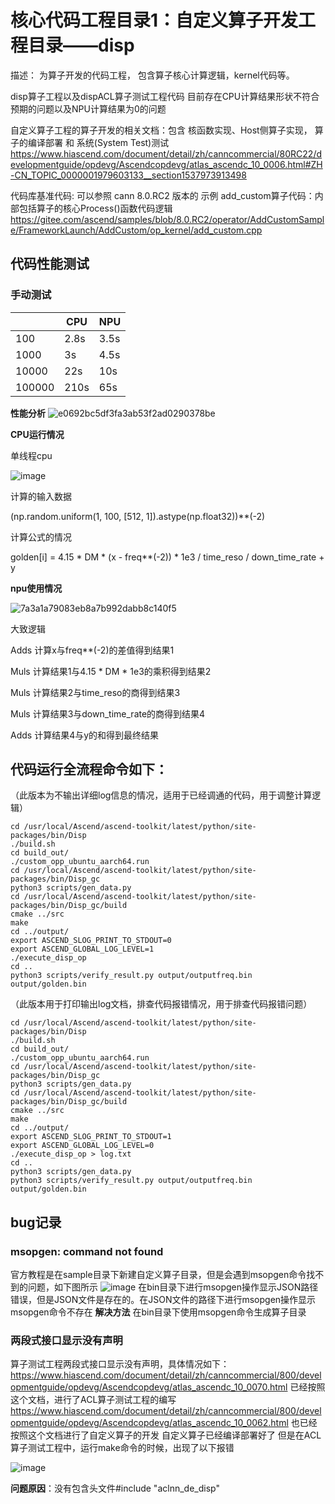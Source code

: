 # 核心代码工程目录1：自定义算子开发工程目录——disp

描述： 为算子开发的代码工程， 包含算子核心计算逻辑，kernel代码等。

disp算子工程以及dispACL算子测试工程代码
目前存在CPU计算结果形状不符合预期的问题以及NPU计算结果为0的问题

自定义算子工程的算子开发的相关文档：包含 核函数实现、Host侧算子实现， 算子的编译部署 和 系统(System Test)测试  https://www.hiascend.com/document/detail/zh/canncommercial/80RC22/developmentguide/opdevg/Ascendcopdevg/atlas_ascendc_10_0006.html#ZH-CN_TOPIC_0000001979603133__section1537973913498 

代码库基准代码: 可以参照 cann 8.0.RC2 版本的 示例 add_custom算子代码：内部包括算子的核心Process()函数代码逻辑  https://gitee.com/ascend/samples/blob/8.0.RC2/operator/AddCustomSample/FrameworkLaunch/AddCustom/op_kernel/add_custom.cpp

## 代码性能测试
### 手动测试
| | CPU      | NPU |
|----------- |----------- | ----------- |
|100 |2.8s      | 3.5s       |
|1000 |3s   | 4.5s        |
|10000 |22s   | 10s        |
|100000 |210s   | 65s        |

**性能分析**
![e0692bc5df3fa3ab53f2ad0290378be](https://github.com/user-attachments/assets/bfcf870c-2909-486f-8918-78f1ae7bddd9)

**CPU运行情况**

单线程cpu

![image](https://github.com/user-attachments/assets/d652570c-8684-4b51-b0c4-b56fbeb92b17)

计算的输入数据

(np.random.uniform(1, 100, [512, 1]).astype(np.float32))**(-2)

计算公式的情况

golden[i] = 4.15 * DM * (x - freq**(-2)) * 1e3 / time_reso / down_time_rate + y

**npu使用情况**

![7a3a1a79083eb8a7b992dabb8c140f5](https://github.com/user-attachments/assets/e35d4d84-8e0a-431b-9145-0af5615beaf9)

大致逻辑

Adds 计算x与freq**(-2)的差值得到结果1

Muls 计算结果1与4.15 * DM * 1e3的乘积得到结果2

Muls 计算结果2与time_reso的商得到结果3

Muls 计算结果3与down_time_rate的商得到结果4

Adds 计算结果4与y的和得到最终结果


## 代码运行全流程命令如下：
（此版本为不输出详细log信息的情况，适用于已经调通的代码，用于调整计算逻辑）
```
cd /usr/local/Ascend/ascend-toolkit/latest/python/site-packages/bin/Disp
./build.sh
cd build_out/
./custom_opp_ubuntu_aarch64.run
cd /usr/local/Ascend/ascend-toolkit/latest/python/site-packages/bin/Disp_gc
python3 scripts/gen_data.py
cd /usr/local/Ascend/ascend-toolkit/latest/python/site-packages/bin/Disp_gc/build
cmake ../src
make
cd ../output/
export ASCEND_SLOG_PRINT_TO_STDOUT=0
export ASCEND_GLOBAL_LOG_LEVEL=1
./execute_disp_op
cd ..
python3 scripts/verify_result.py output/outputfreq.bin output/golden.bin
```

（此版本用于打印输出log文档，排查代码报错情况，用于排查代码报错问题）
```
cd /usr/local/Ascend/ascend-toolkit/latest/python/site-packages/bin/Disp
./build.sh
cd build_out/
./custom_opp_ubuntu_aarch64.run
cd /usr/local/Ascend/ascend-toolkit/latest/python/site-packages/bin/Disp_gc
python3 scripts/gen_data.py
cd /usr/local/Ascend/ascend-toolkit/latest/python/site-packages/bin/Disp_gc/build
cmake ../src
make
cd ../output/
export ASCEND_SLOG_PRINT_TO_STDOUT=1
export ASCEND_GLOBAL_LOG_LEVEL=0
./execute_disp_op > log.txt
cd ..
python3 scripts/gen_data.py
python3 scripts/verify_result.py output/outputfreq.bin output/golden.bin
```

## bug记录
### msopgen: command not found
官方教程是在sample目录下新建自定义算子目录，但是会遇到msopgen命令找不到的问题，如下图所示
![image](https://github.com/user-attachments/assets/3f271c3b-e68d-405a-9efa-e6405b414002)
在bin目录下进行msopgen操作显示JSON路径错误，但是JSON文件是存在的。在JSON文件的路径下进行msopgen操作显示msopgen命令不存在
**解决方法**
在bin目录下使用msopgen命令生成算子目录

### 两段式接口显示没有声明
算子测试工程两段式接口显示没有声明，具体情况如下：
https://www.hiascend.com/document/detail/zh/canncommercial/800/developmentguide/opdevg/Ascendcopdevg/atlas_ascendc_10_0070.html
已经按照这个文档，进行了ACL算子测试工程的编写
https://www.hiascend.com/document/detail/zh/canncommercial/800/developmentguide/opdevg/Ascendcopdevg/atlas_ascendc_10_0062.html
也已经按照这个文档进行了自定义算子的开发
自定义算子已经编译部署好了
但是在ACL算子测试工程中，运行make命令的时候，出现了以下报错

![image](https://github.com/user-attachments/assets/dbfe8bee-edc4-49a9-a4d6-32d3dc154a6a)

**问题原因**：没有包含头文件#include "aclnn_de_disp"
